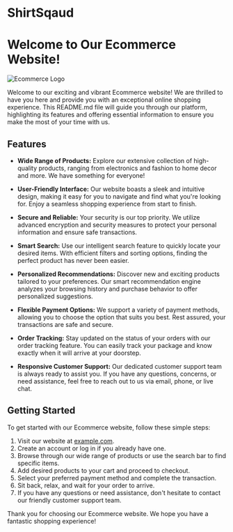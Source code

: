 # ShirtSqaud 

# Welcome to Our Ecommerce Website!

![Ecommerce Logo](https://shirtsquad.vercel.app/logo3.png)

Welcome to our exciting and vibrant Ecommerce website! We are thrilled to have you here and provide you with an exceptional online shopping experience. This README.md file will guide you through our platform, highlighting its features and offering essential information to ensure you make the most of your time with us.

## Features

- **Wide Range of Products:** Explore our extensive collection of high-quality products, ranging from electronics and fashion to home decor and more. We have something for everyone!

- **User-Friendly Interface:** Our website boasts a sleek and intuitive design, making it easy for you to navigate and find what you're looking for. Enjoy a seamless shopping experience from start to finish.

- **Secure and Reliable:** Your security is our top priority. We utilize advanced encryption and security measures to protect your personal information and ensure safe transactions.

- **Smart Search:** Use our intelligent search feature to quickly locate your desired items. With efficient filters and sorting options, finding the perfect product has never been easier.

- **Personalized Recommendations:** Discover new and exciting products tailored to your preferences. Our smart recommendation engine analyzes your browsing history and purchase behavior to offer personalized suggestions.

- **Flexible Payment Options:** We support a variety of payment methods, allowing you to choose the option that suits you best. Rest assured, your transactions are safe and secure.

- **Order Tracking:** Stay updated on the status of your orders with our order tracking feature. You can easily track your package and know exactly when it will arrive at your doorstep.

- **Responsive Customer Support:** Our dedicated customer support team is always ready to assist you. If you have any questions, concerns, or need assistance, feel free to reach out to us via email, phone, or live chat.

## Getting Started

To get started with our Ecommerce website, follow these simple steps:
1. Visit our website at [example.com](https://example.com).
2. Create an account or log in if you already have one.
3. Browse through our wide range of products or use the search bar to find specific items.
4. Add desired products to your cart and proceed to checkout.
5. Select your preferred payment method and complete the transaction.
6. Sit back, relax, and wait for your order to arrive.
7. If you have any questions or need assistance, don't hesitate to contact our friendly customer support team.

Thank you for choosing our Ecommerce website. We hope you have a fantastic shopping experience!


